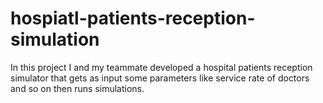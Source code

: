 # hospiatl-patients-reception-simulation
In this project I and my teammate developed a hospital patients reception simulator that gets as input some parameters like service rate of doctors and so on then runs simulations.
